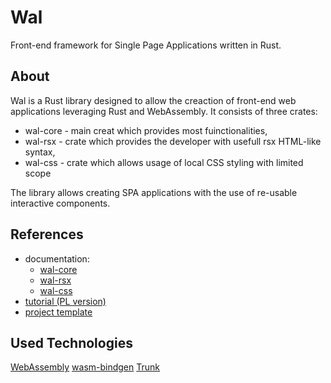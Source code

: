 # Wal

Front-end framework for Single Page Applications written in Rust. 

## About

Wal is a Rust library designed to allow the creaction of front-end web applications leveraging Rust and WebAssembly. It consists of three crates:
- wal-core - main creat which provides most fuinctionalities,
- wal-rsx - crate which provides the developer with usefull rsx  HTML-like syntax,
- wal-css - crate which allows usage of local CSS styling with limited scope

The library allows creating SPA applications with the use of re-usable interactive components. 

## References
- documentation:
  - [wal-core](https://docs.rs/wal-core/latest/wal_core/)
  - [wal-rsx](https://docs.rs/wal-rsx/latest/wal_rsx/)
  - [wal-css](https://docs.rs/wal-css/latest/wal_css/)
- [tutorial (PL version)](https://github.com/walrust/tutorial-app)
- [project template](https://github.com/walrust/template)

## Used Technologies
[WebAssembly](https://webassembly.org/)
[wasm-bindgen](https://github.com/rustwasm/wasm-bindgen)
[Trunk](https://github.com/trunk-rs/trunk)

